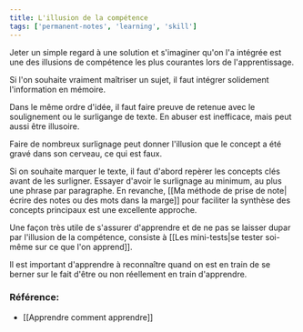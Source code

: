 ```yaml
---
title: L'illusion de la compétence
tags: ['permanent-notes', 'learning', 'skill']
---
```


Jeter un simple regard à une solution et s'imaginer qu'on l'a intégrée est une des illusions de compétence les plus courantes lors de l'apprentissage.

Si l'on souhaite vraiment maîtriser un sujet, il faut intégrer solidement l'information en mémoire.

Dans le même ordre d'idée, il faut faire preuve de retenue avec le soulignement ou le surligange de texte. En abuser est inefficace, mais peut aussi être illusoire. 

Faire de nombreux surlignage peut donner l'illusion que le concept a été gravé dans son cerveau, ce qui est faux. 

Si on souhaite marquer le texte, il faut d'abord repèrer les concepts clés avant de les surligner. Essayer d'avoir le surlignage au minimum, au plus une phrase par paragraphe. En revanche, [[Ma méthode de prise de note|écrire des notes ou des mots dans la marge]] pour faciliter la synthèse des concepts principaux est une excellente approche.

Une façon très utile de s'assurer d'apprendre et de ne pas se laisser dupar par l'illusion de la compétence, consiste à [[Les mini-tests|se tester soi-même sur ce que l'on apprend]]. 

Il est important d'apprendre à reconnaître quand on est en train de se berner sur le fait d'être ou non réellement en train d'apprendre.

### Référence: 
- [[Apprendre comment apprendre]]